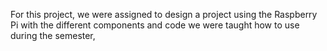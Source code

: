 For this project, we were assigned to design a project using the Raspberry Pi with the different components and code we were taught how to use during the semester,
